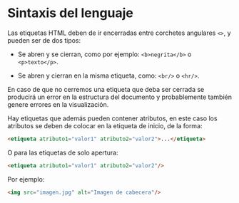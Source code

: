 # Sintaxis del lenguaje

Las etiquetas HTML deben de ir encerradas entre corchetes angulares `<>`, y pueden ser de dos tipos:

* Se abren y se cierran, como por ejemplo: `<b>negrita</b>` o `<p>texto</p>`.

* Se abren y cierran en la misma etiqueta, como: `<br/>` o `<hr/>`.

En caso de que no cerremos una etiqueta que deba ser cerrada se producirá un error en la estructura del documento y probablemente también genere errores en la visualización.

Hay etiquetas que además pueden contener atributos, en este caso los atributos se deben de colocar en la etiqueta de inicio, de la forma:

```html
<etiqueta atributo1="valor1" atributo2="valor2">...</etiqueta>
```

O para las etiquetas de solo apertura:

```html
<etiqueta atributo1="valor1" atributo2="valor2"/>
```

Por ejemplo: 

```html
<img src="imagen.jpg" alt="Imagen de cabecera"/>
```